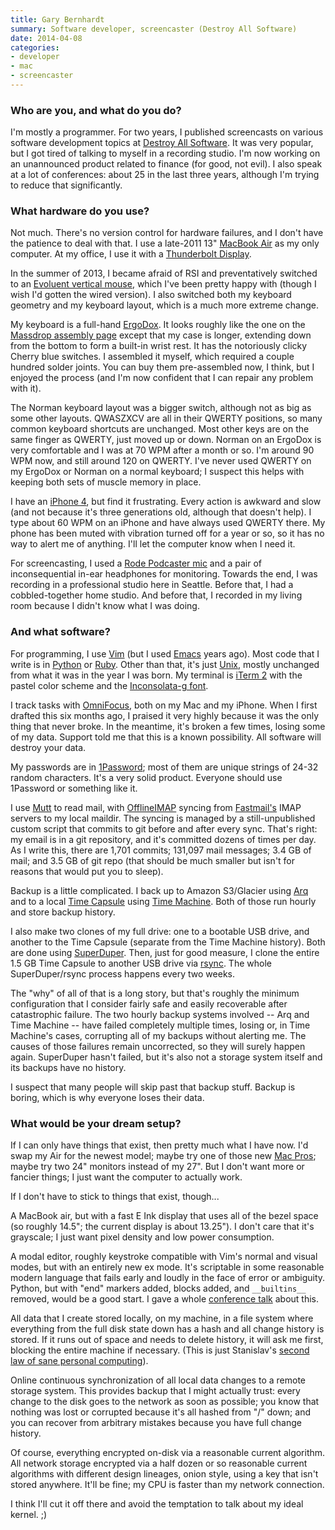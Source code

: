 ```yaml
---
title: Gary Bernhardt
summary: Software developer, screencaster (Destroy All Software)
date: 2014-04-08
categories:
- developer
- mac
- screencaster
---
```


### Who are you, and what do you do?

I'm mostly a programmer. For two years, I published screencasts on various software development topics at [Destroy All Software](http://www.destroyallsoftware.com/ "Developer screencasts."). It was very popular, but I got tired of talking to myself in a recording studio. I'm now working on an unannounced product related to finance (for good, not evil). I also speak at a lot of conferences: about 25 in the last three years, although I'm trying to reduce that significantly.

### What hardware do you use?

Not much. There's no version control for hardware failures, and I don't have the patience to deal with that. I use a late-2011 13" [MacBook Air][macbook-air] as my only computer. At my office, I use it with a [Thunderbolt Display][thunderbolt-display].

In the summer of 2013, I became afraid of RSI and preventatively switched to an [Evoluent vertical mouse][verticalmouse], which I've been pretty happy with (though I wish I'd gotten the wired version). I also switched both my keyboard geometry and my keyboard layout, which is a much more extreme change.

My keyboard is a full-hand [ErgoDox][]. It looks roughly like the one on the [Massdrop assembly page](https://www.massdrop.com/ext/ergodox/assembly.php "A guide to assembling an ErgoDox.") except that my case is longer, extending down from the bottom to form a built-in wrist rest. It has the notoriously clicky Cherry blue switches. I assembled it myself, which required a couple hundred solder joints. You can buy them pre-assembled now, I think, but I enjoyed the process (and I'm now confident that I can repair any problem with it).

The Norman keyboard layout was a bigger switch, although not as big as some other layouts. QWASZXCV are all in their QWERTY positions, so many common keyboard shortcuts are unchanged. Most other keys are on the same finger as QWERTY, just moved up or down. Norman on an ErgoDox is very comfortable and I was at 70 WPM after a month or so. I'm around 90 WPM now, and still around 120 on QWERTY. I've never used QWERTY on my ErgoDox or Norman on a normal keyboard; I suspect this helps with keeping both sets of muscle memory in place.

I have an [iPhone 4][iphone-4], but find it frustrating. Every action is awkward and slow (and not because it's three generations old, although that doesn't help). I type about 60 WPM on an iPhone and have always used QWERTY there. My phone has been muted with vibration turned off for a year or so, so it has no way to alert me of anything. I'll let the computer know when I need it.

For screencasting, I used a [Rode Podcaster mic][podcaster] and a pair of inconsequential in-ear headphones for monitoring. Towards the end, I was recording in a professional studio here in Seattle. Before that, I had a cobbled-together home studio. And before that, I recorded in my living room because I didn't know what I was doing.

### And what software?

For programming, I use [Vim][] (but I used [Emacs][] years ago). Most code that I write is in [Python][] or [Ruby][]. Other than that, it's just [Unix](http://web.mit.edu/~simsong/www/ugh.pdf "A PDF of the Unix-Haters Handbook."), mostly unchanged from what it was in the year I was born. My terminal is [iTerm 2][iterm2] with the pastel color scheme and the [Inconsolata-g font][inconsolata-g].

I track tasks with [OmniFocus][], both on my Mac and my iPhone. When I first drafted this six months ago, I praised it very highly because it was the only thing that never broke. In the meantime, it's broken a few times, losing some of my data. Support told me that this is a known possibility. All software will destroy your data.

My passwords are in [1Password][]; most of them are unique strings of 24-32 random characters. It's a very solid product. Everyone should use 1Password or something like it.

I use [Mutt][] to read mail, with [OfflineIMAP][] syncing from [Fastmail's][fastmail] IMAP servers to my local maildir. The syncing is managed by a still-unpublished custom script that commits to git before and after every sync. That's right: my email is in a git repository, and it's committed dozens of times per day. As I write this, there are 1,701 commits; 131,097 mail messages; 3.4 GB of mail; and 3.5 GB of git repo (that should be much smaller but isn't for reasons that would put you to sleep).

Backup is a little complicated. I back up to Amazon S3/Glacier using [Arq][] and to a local [Time Capsule][time-capsule] using [Time Machine][time-machine]. Both of those run hourly and store backup history.

I also make two clones of my full drive: one to a bootable USB drive, and another to the Time Capsule (separate from the Time Machine history). Both are done using [SuperDuper][]. Then, just for good measure, I clone the entire 1.5 GB Time Capsule to another USB drive via [rsync][]. The whole SuperDuper/rsync process happens every two weeks.

The "why" of all of that is a long story, but that's roughly the minimum configuration that I consider fairly safe and easily recoverable after catastrophic failure. The two hourly backup systems involved -- Arq and Time Machine -- have failed completely multiple times, losing or, in Time Machine's cases, corrupting all of my backups without alerting me. The causes of those failures remain uncorrected, so they will surely happen again. SuperDuper hasn't failed, but it's also not a storage system itself and its backups have no history.

I suspect that many people will skip past that backup stuff. Backup is boring, which is why everyone loses their data.

### What would be your dream setup?

If I can only have things that exist, then pretty much what I have now. I'd swap my Air for the newest model; maybe try one of those new [Mac Pros][mac-pro]; maybe try two 24" monitors instead of my 27". But I don't want more or fancier things; I just want the computer to actually work.

If I don't have to stick to things that exist, though...

A MacBook air, but with a fast E Ink display that uses all of the bezel space (so roughly 14.5"; the current display is about 13.25"). I don't care that it's grayscale; I just want pixel density and low power consumption.

A modal editor, roughly keystroke compatible with Vim's normal and visual modes, but with an entirely new ex mode. It's scriptable in some reasonable modern language that fails early and loudly in the face of error or ambiguity. Python, but with "end" markers added, blocks added, and `__builtins__` removed, would be a good start. I gave a whole [conference talk](https://www.destroyallsoftware.com/talks/a-whole-new-world "Gary's talk about his ambitious software project.") about this.

All data that I create stored locally, on my machine, in a file system where everything from the full disk state down has a hash and all change history is stored. If it runs out of space and needs to delete history, it will ask me first, blocking the entire machine if necessary. (This is just Stanislav's [second law of sane personal computing](http://www.loper-os.org/?p=284 "An article descripting the Seven Laws of Sane Personal Computing.")).

Online continuous synchronization of all local data changes to a remote storage system. This provides backup that I might actually trust: every change to the disk goes to the network as soon as possible; you know that nothing was lost or corrupted because it's all hashed from "/" down; and you can recover from arbitrary mistakes because you have full change history.

Of course, everything encrypted on-disk via a reasonable current algorithm. All network storage encrypted via a half dozen or so reasonable current algorithms with different design lineages, onion style, using a key that isn't stored anywhere. It'll be fine; my CPU is faster than my network connection.

I think I'll cut it off there and avoid the temptation to talk about my ideal kernel. ;)

[1password]: https://1password.com "Password management software for Mac OS X."
[arq]: https://www.arqbackup.com/ "S3-based backup for the Mac."
[emacs]: http://www.gnu.org/software/emacs/ "A free open-source text editor."
[ergodox]: https://www.ergodox.io/ "A buildable split ergonomic keyboard."
[fastmail]: https://www.fastmail.com/ "An email hosting service."
[inconsolata-g]: https://leonardo-m.livejournal.com/77079.html "A font."
[iphone-4]: https://en.wikipedia.org/wiki/IPhone_4 "A smartphone."
[iterm2]: https://iterm2.com/ "An alternative terminal application for Mac OS X."
[mac-pro]: https://www.apple.com/mac-pro/ "The Intel-based Mac tower computer."
[macbook-air]: https://www.apple.com/macbook-air/ "A very thin laptop."
[mutt]: http://www.mutt.org/ "A command-line email client."
[offlineimap]: https://www.offlineimap.org/ "A tool for syncing mail from an IMAP server."
[omnifocus]: https://www.omnigroup.com/omnifocus/ "Task management software for the Mac."
[podcaster]: http://web.archive.org/web/20220317181005/https://www.rode.com/microphones/podcaster "A USB microphone."
[python]: https://www.python.org/ "An interpreted scripting language."
[rsync]: https://rsync.samba.org/ "An open-source file transfer/syncing tool."
[ruby]: https://www.ruby-lang.org/en/ "An interpreted scripting language."
[superduper]: https://shirt-pocket.com/SuperDuper/SuperDuperDescription.html "An excellent Mac backup/cloning application."
[thunderbolt-display]: https://www.apple.com/displays/ "A Thunderbolt-powered monitor."
[time-capsule]: https://www.apple.com/mac/ "A WiFi access point and backup system."
[time-machine]: https://en.wikipedia.org/wiki/Time_Machine_(Mac_OS) "Backup software for the masses, included with Mac OS X 10.5."
[verticalmouse]: http://web.archive.org/web/20230815233516/https://evoluent.com/products/vm4rw/ "A unique wireless mouse."
[vim]: https://www.vim.org/ "A command-line text editor."
